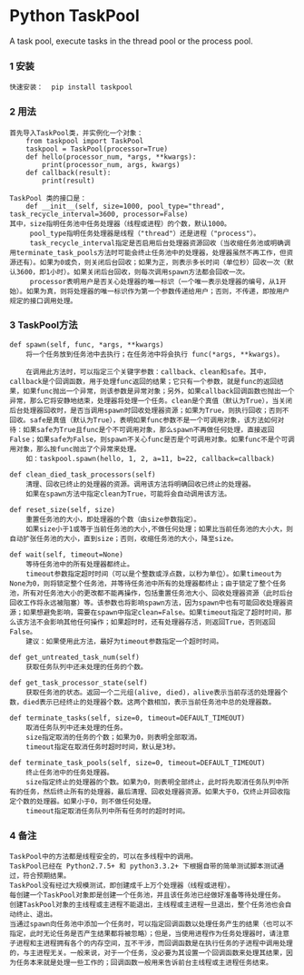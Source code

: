 Python TaskPool
===============

A task pool, execute tasks in the thread pool or the process pool.

### 1 安装
    快速安装：  pip install taskpool

### 2 用法
    首先导入TaskPool类，并实例化一个对象：
        from taskpool import TaskPool
        taskpool = TaskPool(processor=True)
        def hello(processor_num, *args, **kwargs):
            print(processor_num, args, kwargs)
        def callback(result):
            print(result)

    TaskPool 类的接口是：
        def __init__(self, size=1000, pool_type="thread", task_recycle_interval=3600, processor=False)
    其中，size指明任务池中任务处理器（线程或进程）的个数，默认1000。
         pool_type指明任务处理器是线程（"thread"）还是进程（"process"）。
         task_recycle_interval指定是否启用后台处理器资源回收（当收缩任务池或明确调用terminate_task_pools方法时可能会终止任务池中的处理器，处理器虽然不再工作，但资源还有）。如果为0或负，则关闭后台回收；如果为正，则表示多长时间（单位秒）回收一次（默认3600，即1小时）。如果关闭后台回收，则每次调用spawn方法都会回收一次。
         processor表明用户是否关心处理器的唯一标识（一个唯一表示处理器的编号，从1开始）。如果为真，则将处理器的唯一标识作为第一个参数传递给用户；否则，不传递，即按用户规定的接口调用处理。

### 3 TaskPool方法
    def spawn(self, func, *args, **kwargs)
        将一个任务放到任务池中去执行；在任务池中将会执行 func(*args, **kwargs)。

        在调用此方法时，可以指定三个关键字参数：callback、clean和safe。其中，callback是个回调函数，用于处理func返回的结果；它只有一个参数，就是func的返回结果，如果func抛出一个异常，则该参数是异常对象；另外，如果callback回调函数也抛出一个异常，那么它将安静地结束，处理器将处理一个任务。clean是个真值（默认为True），当关闭后台处理器回收时，是否当调用spawn时回收处理器资源；如果为True，则执行回收；否则不回收。safe是真值（默认为True），表明如果func参数不是一个可调用对象，该方法如何对待：如果safe为True且func是个不可调用对象，那么spawn不再做任何处理，直接返回False；如果safe为False，则spawn不关心func是否是个可调用对象。如果func不是个可调用对象，那么按func抛出了个异常来处理。
        如：taskpool.spawn(hello, 1, 2, a=11, b=22, callback=callback)

    def clean_died_task_processors(self)
        清理、回收已终止的处理器的资源。调用该方法将明确回收已终止的处理器。
        如果在spawn方法中指定clean为True，可能将会自动调用该方法。

    def reset_size(self, size)
        重置任务池的大小，即处理器的个数（由size参数指定）。
        如果size小于1或等于当前任务池的大小,不做任何处理；如果比当前任务池的大小大，则自动扩张任务池的大小，直到size；否则，收缩任务池的大小，降至size。

    def wait(self, timeout=None)
        等待任务池中的所有处理器都终止。
        timeout参数指定超时时间（可以是个整数或浮点数，以秒为单位）。如果timeout为None为0，则将锁定整个任务池，并等待任务池中所有的处理器都终止；由于锁定了整个任务池，所有对任务池大小的更改都不能再操作，包括重置任务池大小、回收处理器资源（此时后台回收工作将永远被阻塞）等。该参数也将影响spawn方法，因为spawn中也有可能回收处理器资源；如果想避免影响，需要在spawn中指定clean=False。如果timeout指定了超时时间，那么该方法不会影响其他任何操作；如果超时时，还有处理器存活，则返回True，否则返回False。
        建议：如果使用此方法，最好为timeout参数指定一个超时时间。

    def get_untreated_task_num(self)
        获取任务队列中还未处理的任务的个数。

    def get_task_processor_state(self)
        获取任务池的状态。返回一个二元组(alive, died)，alive表示当前存活的处理器个数，died表示已经终止的处理器个数。这两个数相加，表示当前任务池中总的处理器数。

    def terminate_tasks(self, size=0, timeout=DEFAULT_TIMEOUT)
        取消任务队列中还未处理的任务。
        size指定取消的任务的个数；如果为0，则表明全部取消。
        timeout指定在取消任务时超时时间，默认是3秒。

    def terminate_task_pools(self, size=0, timeout=DEFAULT_TIMEOUT)
        终止任务池中的任务处理器。
        size指定终止的处理器的个数。如果为0，则表明全部终止，此时将先取消任务队列中所有的任务，然后终止所有的处理器，最后清理、回收处理器资源。如果大于0，仅终止并回收指定个数的处理器。如果小于0，则不做任何处理。
        timeout指定取消任务队列中所有任务时的超时时间。

### 4 备注
    TaskPool中的方法都是线程安全的，可以在多线程中的调用。
    TaskPool已经在 Python2.7.5+ 和 python3.3.2+ 下根据自带的简单测试脚本测试通过，符合预期结果。
    TaskPool没有经过大规模测试，即创建成千上万个处理器（线程或进程）。
    每创建一个TaskPool对象即是创建一个任务池，并且该任务池已经做好准备等待处理任务。
    创建TaskPool对象的主线程或主进程不能退出，主线程或主进程一旦退出，整个任务池也会自动终止、退出。
    当通过spawn向任务池中添加一个任务时，可以指定回调函数以处理任务产生的结果（也可以不指定，此时无论任务是否产生结果都将被忽略）；但是，当使用进程作为任务处理器时，请注意子进程和主进程拥有各个的内存空间，互不干涉，而回调函数是在执行任务的子进程中调用处理的，与主进程无关。一般来说，对于一个任务，没必要为其设置一个回调函数来处理其结果，因为任务本来就是处理一些工作的；回调函数一般用来告诉前台主线程或主进程任务结束。

